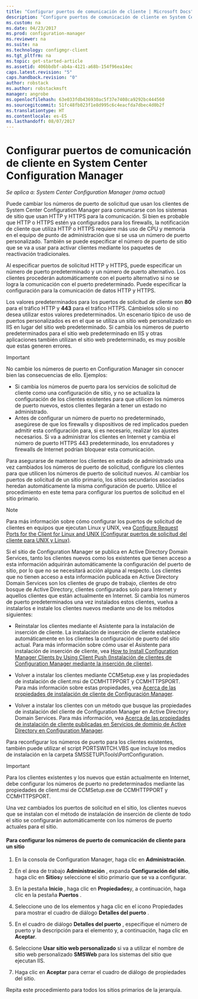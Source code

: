 ```yaml
---
title: "Configurar puertos de comunicación de cliente | Microsoft Docs"
description: "Configure puertos de comunicación de cliente en System Center Configuration Manager."
ms.custom: na
ms.date: 04/23/2017
ms.prod: configuration-manager
ms.reviewer: na
ms.suite: na
ms.technology: configmgr-client
ms.tgt_pltfrm: na
ms.topic: get-started-article
ms.assetid: 406bbdbf-ab4a-4121-a68b-154f96ea14ec
caps.latest.revision: "5"
caps.handback.revision: "0"
author: robstack
ms.author: robstackmsft
manager: angrobe
ms.openlocfilehash: 63e033fdb436930ac5f37e7408ca9292bc444560
ms.sourcegitcommit: 51fc48fb023f1e8d995c6c4eacfda7dbec4d0b2f
ms.translationtype: HT
ms.contentlocale: es-ES
ms.lasthandoff: 08/07/2017
---
```

# <a name="how-to-configure-client-communication-ports-in-system-center-configuration-manager"></a>Configurar puertos de comunicación de cliente en System Center Configuration Manager

*Se aplica a: System Center Configuration Manager (rama actual)*

Puede cambiar los números de puerto de solicitud que usan los clientes de System Center Configuration Manager para comunicarse con los sistemas de sitio que usan HTTP y HTTPS para la comunicación. Si bien es probable que HTTP o HTTPS estén ya configurados para los firewalls, la notificación de cliente que utiliza HTTP o HTTPS requiere más uso de CPU y memoria en el equipo de punto de administración que si se usa un número de puerto personalizado. También se puede especificar el número de puerto de sitio que se va a usar para activar clientes mediante los paquetes de reactivación tradicionales.  

 Al especificar puertos de solicitud HTTP y HTTPS, puede especificar un número de puerto predeterminado y un número de puerto alternativo. Los clientes procederán automáticamente con el puerto alternativo si no se logra la comunicación con el puerto predeterminado. Puede especificar la configuración para la comunicación de datos HTTP y HTTPS.  

 Los valores predeterminados para los puertos de solicitud de cliente son **80** para el tráfico HTTP y **443** para el tráfico HTTPS. Cámbielos sólo si no desea utilizar estos valores predeterminados. Un escenario típico de uso de puertos personalizados es en el que se utiliza un sitio web personalizado en IIS en lugar del sitio web predeterminado. Si cambia los números de puerto predeterminados para el sitio web predeterminado en IIS y otras aplicaciones también utilizan el sitio web predeterminado, es muy posible que estas generen errores.  

> [!IMPORTANT]  
>  No cambie los números de puerto en Configuration Manager sin conocer bien las consecuencias de ello. Ejemplos:  
>   
>  -   Si cambia los números de puerto para los servicios de solicitud de cliente como una configuración de sitio, y no se actualiza la configuración de los clientes existentes para que utilicen los números de puerto nuevos, estos clientes llegarán a tener un estado no administrado.  
> -   Antes de configurar un número de puerto no predeterminado, asegúrese de que los firewalls y dispositivos de red implicados pueden admitir esta configuración para, si es necesario, realizar los ajustes necesarios. Si va a administrar los clientes en Internet y cambia el número de puerto HTTPS 443 predeterminado, los enrutadores y firewalls de Internet podrían bloquear esta comunicación.  

 Para asegurarse de mantener los clientes en estado de administrado una vez cambiados los números de puerto de solicitud, configure los clientes para que utilicen los números de puerto de solicitud nuevos. Al cambiar los puertos de solicitud de un sitio primario, los sitios secundarios asociados heredan automáticamente la misma configuración de puerto. Utilice el procedimiento en este tema para configurar los puertos de solicitud en el sitio primario.  

> [!NOTE]  
>  Para más información sobre cómo configurar los puertos de solicitud de clientes en equipos que ejecutan Linux y UNIX, vea [Configure Request Ports for the Client for Linux and UNIX (Configurar puertos de solicitud del cliente para UNIX y Linux)](../../../core/clients/deploy/deploy-clients-to-unix-and-linux-servers.md#BKMK_ConfigLnUClientCommuincations).  

 Si el sitio de Configuration Manager se publica en Active Directory Domain Services, tanto los clientes nuevos como los existentes que tienen acceso a esta información adquirirán automáticamente la configuración del puerto de sitio, por lo que no se necesitará acción alguna al respecto. Los clientes que no tienen acceso a esta información publicada en Active Directory Domain Services son los clientes de grupo de trabajo, clientes de otro bosque de Active Directory, clientes configurados solo para Internet y aquellos clientes que están actualmente en Internet. Si cambia los números de puerto predeterminados una vez instalados estos clientes, vuelva a instalarlos e instale los clientes nuevos mediante uno de los métodos siguientes:  

-   Reinstalar los clientes mediante el Asistente para la instalación de inserción de cliente. La instalación de inserción de cliente establece automáticamente en los clientes la configuración de puerto del sitio actual. Para más información sobre cómo usar el Asistente para instalación de inserción de cliente, vea [How to Install Configuration Manager Clients by Using Client Push (Instalación de clientes de Configuration Manager mediante la inserción de cliente)](../../../core/clients/deploy/deploy-clients-to-windows-computers.md#BKMK_ClientPush).  

-   Volver a instalar los clientes mediante CCMSetup.exe y las propiedades de instalación de client.msi de CCMHTTPPORT y CCMHTTPSPORT. Para más información sobre estas propiedades, vea [Acerca de las propiedades de instalación de cliente de Configuración Manager](../../../core/clients/deploy/about-client-installation-properties.md).  

-   Volver a instalar los clientes con un método que busque las propiedades de instalación del cliente de Configuration Manager en Active Directory Domain Services. Para más información, vea [Acerca de las propiedades de instalación de cliente publicadas en Servicios de dominio de Active Directory en Configuration Manager](../../../core/clients/deploy/about-client-installation-properties-published-to-active-directory-domain-services.md).  

 Para reconfigurar los números de puerto para los clientes existentes, también puede utilizar el script PORTSWITCH.VBS que incluye los medios de instalación en la carpeta SMSSETUP\Tools\PortConfiguration.  

> [!IMPORTANT]  
>  Para los clientes existentes y los nuevos que están actualmente en Internet, debe configurar los números de puerto no predeterminados mediante las propiedades de client.msi de CCMSetup.exe de CCMHTTPPORT y CCMHTTPSPORT.  

 Una vez cambiados los puertos de solicitud en el sitio, los clientes nuevos que se instalan con el método de instalación de inserción de cliente de todo el sitio se configurarán automáticamente con los números de puerto actuales para el sitio.  

#### <a name="to-configure-the-client-communication-port-numbers-for-a-site"></a>Para configurar los números de puerto de comunicación de cliente para un sitio  

1.  En la consola de Configuration Manager, haga clic en **Administración**.  

2.  En el área de trabajo **Administración** , expanda **Configuración del sitio**, haga clic en **Sitios**y seleccione el sitio primario que se va a configurar.  

3.  En la pestaña **Inicio** , haga clic en **Propiedades**y, a continuación, haga clic en la pestaña **Puertos** .  

4.  Seleccione uno de los elementos y haga clic en el icono Propiedades para mostrar el cuadro de diálogo **Detalles del puerto** .  

5.  En el cuadro de diálogo **Detalles del puerto** , especifique el número de puerto y la descripción para el elemento y, a continuación, haga clic en **Aceptar**.  

6.  Seleccione **Usar sitio web personalizado** si va a utilizar el nombre de sitio web personalizado **SMSWeb** para los sistemas del sitio que ejecutan IIS.  

7.  Haga clic en **Aceptar** para cerrar el cuadro de diálogo de propiedades del sitio.  

 Repita este procedimiento para todos los sitios primarios de la jerarquía.
